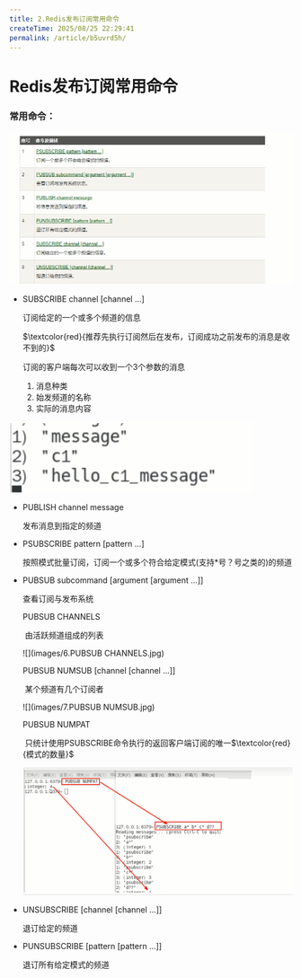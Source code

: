 ```yaml
---
title: 2.Redis发布订阅常用命令
createTime: 2025/08/25 22:29:41
permalink: /article/b5uvrd5h/
---
```

# Redis发布订阅常用命令

### 常用命令：

![](images/4.发布订阅常用命令.jpg)

- SUBSCRIBE channel [channel ...]

  订阅给定的一个或多个频道的信息

  $\textcolor{red}{推荐先执行订阅然后在发布，订阅成功之前发布的消息是收不到的}$

  订阅的客户端每次可以收到一个3个参数的消息

  1. 消息种类
  2. 始发频道的名称
  3. 实际的消息内容

![](images/5.消息接收参数.jpg)

- PUBLISH channel message

  发布消息到指定的频道

- PSUBSCRIBE pattern [pattern ...]

  按照模式批量订阅，订阅一个或多个符合给定模式(支持*号？号之类的)的频道

- PUBSUB subcommand [argument [argument ...]]

  查看订阅与发布系统

  PUBSUB CHANNELS

  ​	由活跃频道组成的列表

  ![](images/6.PUBSUB CHANNELS.jpg)

  PUBSUB NUMSUB [channel [channel ...]]

  ​	某个频道有几个订阅者

  ![](images/7.PUBSUB NUMSUB.jpg)

  PUBSUB NUMPAT

  ​	只统计使用PSUBSCRIBE命令执行的返回客户端订阅的唯一$\textcolor{red}{模式的数量}$

  ![](images/9.模式订阅.jpg)


- UNSUBSCRIBE [channel [channel ...]]

  退订给定的频道

- PUNSUBSCRIBE [pattern [pattern ...]]

  退订所有给定模式的频道

